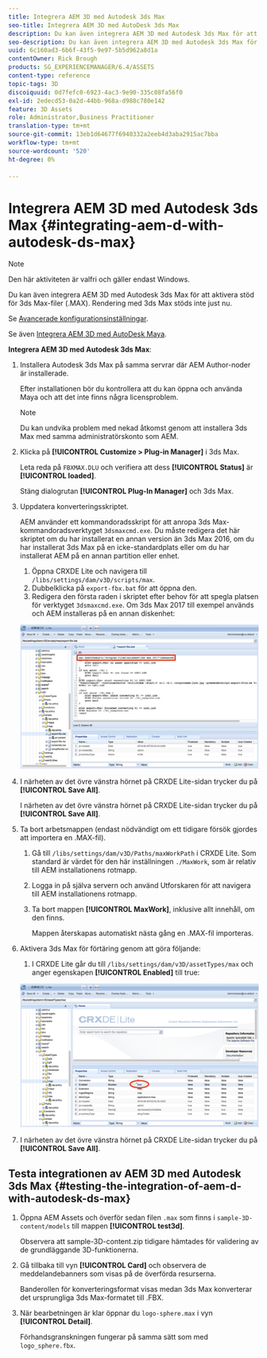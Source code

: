 ```yaml
---
title: Integrera AEM 3D med Autodesk 3ds Max
seo-title: Integrera AEM 3D med AutoDesk 3ds Max
description: Du kan även integrera AEM 3D med Autodesk 3ds Max för att aktivera stöd för 3ds Max-filer (.MAX). Rendering med 3ds Max stöds inte just nu.
seo-description: Du kan även integrera AEM 3D med Autodesk 3ds Max för att aktivera stöd för 3ds Max-filer (.MAX). Rendering med 3ds Max stöds inte just nu.
uuid: 6c160ad3-6b6f-43f5-9e97-5b5d962a8d1a
contentOwner: Rick Brough
products: SG_EXPERIENCEMANAGER/6.4/ASSETS
content-type: reference
topic-tags: 3D
discoiquuid: 0d7fefc0-6923-4ac3-9e90-335c08fa56f0
exl-id: 2edecd53-0a2d-44bb-968a-d988c780e142
feature: 3D Assets
role: Administrator,Business Practitioner
translation-type: tm+mt
source-git-commit: 13eb1d64677f6940332a2eeb4d3aba2915ac7bba
workflow-type: tm+mt
source-wordcount: '520'
ht-degree: 0%

---
```


# Integrera AEM 3D med Autodesk 3ds Max {#integrating-aem-d-with-autodesk-ds-max}

>[!NOTE]
>
>Den här aktiviteten är valfri och gäller endast Windows.

Du kan även integrera AEM 3D med Autodesk 3ds Max för att aktivera stöd för 3ds Max-filer (.MAX). Rendering med 3ds Max stöds inte just nu.

Se [Avancerade konfigurationsinställningar](advanced-config-3d.md).

Se även [Integrera AEM 3D med AutoDesk Maya](integrate-maya-with-3d.md).

**Integrera AEM 3D med Autodesk 3ds Max**:

1. Installera Autodesk 3ds Max på samma servrar där AEM Author-noder är installerade.

   Efter installationen bör du kontrollera att du kan öppna och använda Maya och att det inte finns några licensproblem.

   >[!NOTE]
   >
   >Du kan undvika problem med nekad åtkomst genom att installera 3ds Max med samma administratörskonto som AEM.

1. Klicka på **[!UICONTROL Customize > Plug-in Manager]** i 3ds Max.

   Leta reda på `FBXMAX.DLU` och verifiera att dess **[!UICONTROL Status]** är **[!UICONTROL loaded]**.

   Stäng dialogrutan **[!UICONTROL Plug-In Manager]** och 3ds Max.

1. Uppdatera konverteringsskriptet.

   AEM använder ett kommandoradsskript för att anropa 3ds Max-kommandoradsverktyget `3dsmaxcmd.exe`. Du måste redigera det här skriptet om du har installerat en annan version än 3ds Max 2016, om du har installerat 3ds Max på en icke-standardplats eller om du har installerat AEM på en annan partition eller enhet.

   1. Öppna CRXDE Lite och navigera till `/libs/settings/dam/v3D/scripts/max`.
   1. Dubbelklicka på `export-fbx.bat` för att öppna den.
   1. Redigera den första raden i skriptet efter behov för att spegla platsen för verktyget `3dsmaxcmd.exe`. Om 3ds Max 2017 till exempel används och AEM installeras på en annan diskenhet:

   ![image2018-6-22_13-35-8](assets/image2018-6-22_13-35-8.png)

1. I närheten av det övre vänstra hörnet på CRXDE Lite-sidan trycker du på **[!UICONTROL Save All]**.

   I närheten av det övre vänstra hörnet på CRXDE Lite-sidan trycker du på **[!UICONTROL Save All]**.

1. Ta bort arbetsmappen (endast nödvändigt om ett tidigare försök gjordes att importera en .MAX-fil).

   1. Gå till `/libs/settings/dam/v3D/Paths/maxWorkPath` i CRXDE Lite. Som standard är värdet för den här inställningen `./MaxWork`, som är relativ till AEM installationens rotmapp.
   1. Logga in på själva servern och använd Utforskaren för att navigera till AEM installationens rotmapp.
   1. Ta bort mappen **[!UICONTROL MaxWork]**, inklusive allt innehåll, om den finns.

      Mappen återskapas automatiskt nästa gång en .MAX-fil importeras.

1. Aktivera 3ds Max för förtäring genom att göra följande:

   1. I CRXDE Lite går du till `/libs/settings/dam/v3D/assetTypes/max` och anger egenskapen **[!UICONTROL Enabled]** till true:

   ![image2018-6-22_13-50-50](assets/image2018-6-22_13-50-50.png)

1. I närheten av det övre vänstra hörnet på CRXDE Lite-sidan trycker du på **[!UICONTROL Save All]**.

## Testa integrationen av AEM 3D med Autodesk 3ds Max {#testing-the-integration-of-aem-d-with-autodesk-ds-max}

1. Öppna AEM Assets och överför sedan filen `.max` som finns i `sample-3D-content/models` till mappen **[!UICONTROL test3d]**.

   Observera att sample-3D-content.zip tidigare hämtades för validering av de grundläggande 3D-funktionerna.

1. Gå tillbaka till vyn **[!UICONTROL Card]** och observera de meddelandebanners som visas på de överförda resurserna.

   Banderollen för konverteringsformat visas medan 3ds Max konverterar det ursprungliga 3ds Max-formatet till .FBX.

1. När bearbetningen är klar öppnar du `logo-sphere.max` i vyn **[!UICONTROL Detail]**.

   Förhandsgranskningen fungerar på samma sätt som med `logo_sphere.fbx`.

